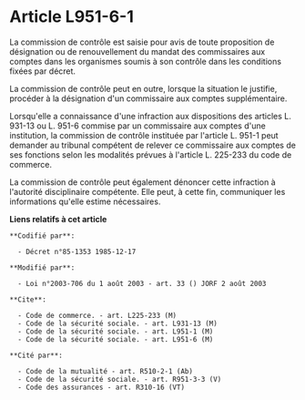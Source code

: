 # Article L951-6-1

La commission de contrôle est saisie pour avis de toute proposition de désignation ou de renouvellement du mandat des
commissaires aux comptes dans les organismes soumis à son contrôle dans les conditions fixées par décret.

La commission de contrôle peut en outre, lorsque la situation le justifie, procéder à la désignation d'un commissaire aux
comptes supplémentaire.

Lorsqu'elle a connaissance d'une infraction aux dispositions des articles L. 931-13 ou L. 951-6 commise par un commissaire
aux comptes d'une institution, la commission de contrôle instituée par l'article L. 951-1 peut demander au tribunal compétent
de relever ce commissaire aux comptes de ses fonctions selon les modalités prévues à l'article L. 225-233 du code de
commerce.

La commission de contrôle peut également dénoncer cette infraction à l'autorité disciplinaire compétente. Elle peut, à cette
fin, communiquer les informations qu'elle estime nécessaires.

**Liens relatifs à cet article**

	**Codifié par**:

	  - Décret n°85-1353 1985-12-17

	**Modifié par**:

	  - Loi n°2003-706 du 1 août 2003 - art. 33 () JORF 2 août 2003

	**Cite**:

	  - Code de commerce. - art. L225-233 (M)
	  - Code de la sécurité sociale. - art. L931-13 (M)
	  - Code de la sécurité sociale. - art. L951-1 (M)
	  - Code de la sécurité sociale. - art. L951-6 (M)

	**Cité par**:

	  - Code de la mutualité - art. R510-2-1 (Ab)
	  - Code de la sécurité sociale. - art. R951-3-3 (V)
	  - Code des assurances - art. R310-16 (VT)
